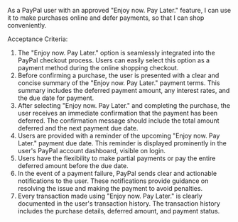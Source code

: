 As a PayPal user with an approved "Enjoy now. Pay Later." feature, I can use it to make purchases online and defer payments, so that I can shop conveniently.

Acceptance Criteria:

1. The "Enjoy now. Pay Later." option is seamlessly integrated into the PayPal checkout process. Users can easily select this option as a payment method during the online shopping checkout.
2. Before confirming a purchase, the user is presented with a clear and concise summary of the "Enjoy now. Pay Later." payment terms. This summary includes the deferred payment amount, any interest rates, and the due date for payment.
3. After selecting "Enjoy now. Pay Later." and completing the purchase, the user receives an immediate confirmation that the payment has been deferred. The confirmation message should include the total amount deferred and the next payment due date.
4. Users are provided with a reminder of the upcoming "Enjoy now. Pay Later." payment due date. This reminder is displayed prominently in the user's PayPal account dashboard, visible on login.
5. Users have the flexibility to make partial payments or pay the entire deferred amount before the due date.
6. In the event of a payment failure, PayPal sends clear and actionable notifications to the user. These notifications provide guidance on resolving the issue and making the payment to avoid penalties.
7. Every transaction made using "Enjoy now. Pay Later." is clearly documented in the user's transaction history. The transaction history includes the purchase details, deferred amount, and payment status.
